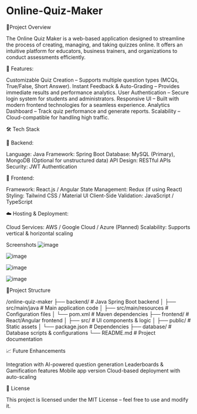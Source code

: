 # Online-Quiz-Maker

📌Project Overview

The Online Quiz Maker is a web-based application designed to streamline the process of creating, managing, and taking quizzes online. It offers an intuitive platform for educators, business trainers, and organizations to conduct assessments efficiently.

🚀 Features:

Customizable Quiz Creation – Supports multiple question types (MCQs, True/False, Short Answer).
Instant Feedback & Auto-Grading – Provides immediate results and performance analytics.
User Authentication – Secure login system for students and administrators.
Responsive UI – Built with modern frontend technologies for a seamless experience.
Analytics Dashboard – Track quiz performance and generate reports.
Scalability – Cloud-compatible for handling high traffic.

🛠️ Tech Stack

📌 Backend:

Language: Java
Framework: Spring Boot
Database: MySQL (Primary), MongoDB (Optional for unstructured data)
API Design: RESTful APIs
Security: JWT Authentication

🎨 Frontend:

Framework: React.js / Angular
State Management: Redux (if using React)
Styling: Tailwind CSS / Material UI
Client-Side Validation: JavaScript / TypeScript

☁️ Hosting & Deployment:

Cloud Services: AWS / Google Cloud / Azure (Planned)
Scalability: Supports vertical & horizontal scaling

Screenshots
![image](https://github.com/user-attachments/assets/a999bb26-2272-45b6-b46d-25e03f116ccd)

![image](https://github.com/user-attachments/assets/45731595-9f66-46ac-910e-264d62048934)

![image](https://github.com/user-attachments/assets/a43c5ddd-726f-4b54-818e-836bd68edfec)

![image](https://github.com/user-attachments/assets/bfad50c4-6a1c-476e-8fcd-1a064e745dcc)




📂Project Structure

/online-quiz-maker
├── backend/                # Java Spring Boot backend
│   ├── src/main/java       # Main application code
│   ├── src/main/resources  # Configuration files
│   └── pom.xml             # Maven dependencies
├── frontend/               # React/Angular frontend
│   ├── src/                # UI components & logic
│   ├── public/             # Static assets
│   └── package.json        # Dependencies
├── database/               # Database scripts & configurations
└── README.md               # Project documentation

📈 Future Enhancements

Integration with AI-powered question generation
Leaderboards & Gamification features
Mobile app version
Cloud-based deployment with auto-scaling

📜 License

This project is licensed under the MIT License – feel free to use and modify it.



